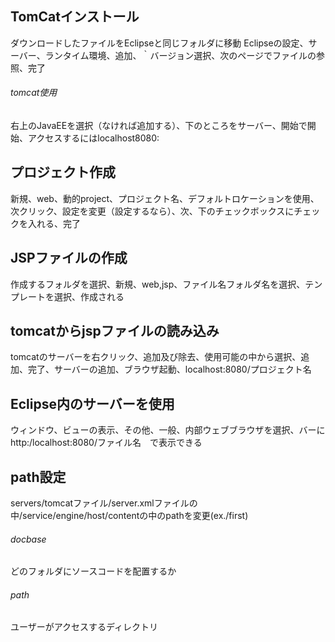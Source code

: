 ## TomCatインストール
ダウンロードしたファイルをEclipseと同じフォルダに移動
Eclipseの設定、サーバー、ランタイム環境、追加、｀バージョン選択、次のページでファイルの参照、完了

###### tomcat使用
右上のJavaEEを選択（なければ追加する）、下のところをサーバー、開始で開始、アクセスするにはlocalhost8080:


## プロジェクト作成
新規、web、動的project、プロジェクト名、デフォルトロケーションを使用、次クリック、設定を変更（設定するなら）、次、下のチェックボックスにチェックを入れる、完了

## JSPファイルの作成
作成するフォルダを選択、新規、web,jsp、ファイル名フォルダ名を選択、テンプレートを選択、作成される

## tomcatからjspファイルの読み込み
tomcatのサーバーを右クリック、追加及び除去、使用可能の中から選択、追加、完了、サーバーの追加、ブラウザ起動、localhost:8080/プロジェクト名

## Eclipse内のサーバーを使用
ウィンドウ、ビューの表示、その他、一般、内部ウェブブラウザを選択、バーにhttp:/localhost:8080/ファイル名　で表示できる

## path設定
servers/tomcatファイル/server.xmlファイルの中/service/engine/host/contentの中のpathを変更(ex./first)
###### docbase 
どのフォルダにソースコードを配置するか
###### path
ユーザーがアクセスするディレクトリ
